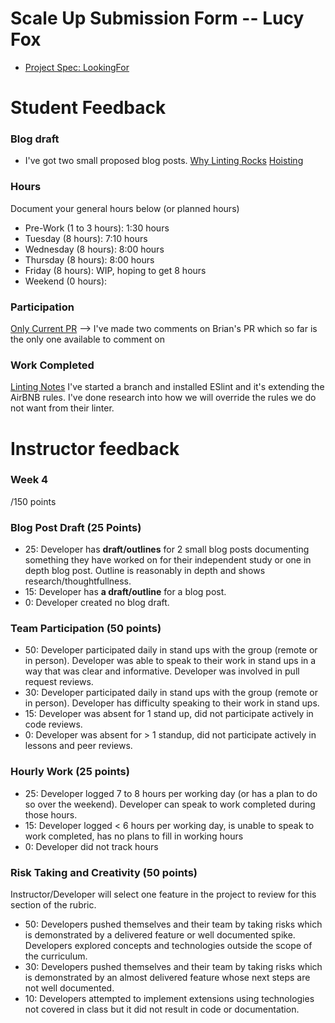 # Scale Up Submission Form -- Lucy Fox

- [Project Spec: LookingFor](https://github.com/turingschool/lesson_plans/blob/master/ruby_04-apis_and_scalability/looking_for_project.markdown)

# Student Feedback

### Blog draft
- I've got two small proposed blog posts.
[Why Linting Rocks](https://gist.github.com/lucyfox4131/82a2d067f3fec96ffb0e7edc8a8b09fb)
[Hoisting](https://gist.github.com/lucyfox4131/73bda353690bc7f27347c005744a445f)

### Hours

Document your general hours below (or planned hours)

- Pre-Work (1 to 3 hours): 1:30 hours
- Tuesday (8 hours): 7:10 hours
- Wednesday (8 hours): 8:00 hours
- Thursday (8 hours): 8:00 hours
- Friday (8 hours): WIP, hoping to get 8 hours
- Weekend (0 hours):

### Participation

[Only Current PR](https://github.com/LookingForMe/lookingForFrontEnd/pull/75)
--> I've made two comments on Brian's PR which so far is the only one available to comment on

### Work Completed

[Linting Notes](https://github.com/lucyfox4131/linting)
I've started a branch and installed ESlint and it's extending the AirBNB rules. I've done research into how we will override the rules we do not want from their linter.

# Instructor feedback

### Week 4

/150 points

### Blog Post Draft (25 Points)  

  * 25: Developer has **draft/outlines** for 2 small blog posts documenting something they have worked on for their independent study or one in depth blog post. Outline is reasonably in depth and shows research/thoughtfullness.
  * 15: Developer has **a draft/outline** for a blog post.
  * 0: Developer created no blog draft.

### Team Participation (50 points)

  * 50: Developer participated daily in stand ups with the group (remote or in person). Developer was able to speak to their work in stand ups in a way that was clear and informative. Developer was involved in pull request reviews.
  * 30: Developer participated daily in stand ups with the group (remote or in person). Developer has difficulty speaking to their work in stand ups.
  * 15: Developer was absent for 1 stand up, did not participate actively in code reviews.
  * 0: Developer was absent for > 1 standup, did not participate actively in lessons and peer reviews.

### Hourly Work (25 points)

  * 25: Developer logged 7 to 8 hours per working day (or has a plan to do so over the weekend). Developer can speak to work completed during those hours.
  * 15: Developer logged < 6 hours per working day, is unable to speak to work completed, has no plans to fill in working hours
  * 0: Developer did not track hours

### Risk Taking and Creativity (50 points)

Instructor/Developer will select one feature in the project to review for this section of the rubric.

  * 50: Developers pushed themselves and their team by taking risks which is demonstrated by a delivered feature or well documented spike. Developers explored concepts and technologies outside the scope of the curriculum.
  * 30: Developers pushed themselves and their team by taking risks which is demonstrated by an almost delivered feature whose next steps are not well documented.
  * 10: Developers attempted to implement extensions using technologies not covered in class but it did not result in code or documentation.

